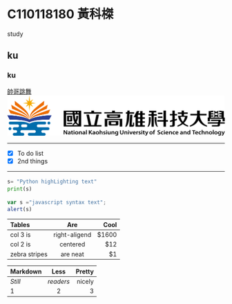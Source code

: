 #  C110118180 黃科榤
study
## ku
### ku
[帥哥跳舞](https://reurl.cc/4W3dnv)
![NKUST](nkust.png "高科大")
***
- [x] To do list
- [x] 2nd things
***
```python
s= "Python highLighting text"
print(s)
```
```js
var s ="javascript syntax text";
alert(s)
```
| Tables    |  Are    |  Cool  |
| :------   | :----:  | -----: |
| col 3 is  | right-aligend | $1600 |
| col 2 is  | centered | $12 |
| zebra stripes  | are neat | $1 |

| **Markdown**    |  **Less**    |  **Pretty**  |
| :------   | :----:  | -----: |
| *Still*   | *readers* | nicely |
| 1  | 2 | 3 |
